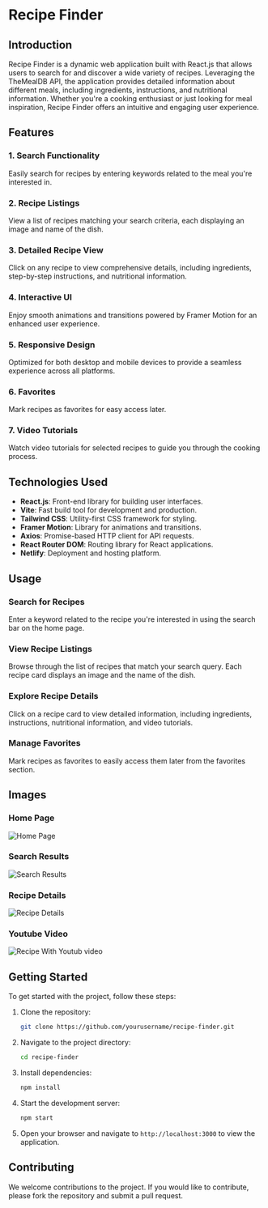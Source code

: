 # Recipe Finder

## Introduction
Recipe Finder is a dynamic web application built with React.js that allows users to search for and discover a wide variety of recipes. Leveraging the TheMealDB API, the application provides detailed information about different meals, including ingredients, instructions, and nutritional information. Whether you're a cooking enthusiast or just looking for meal inspiration, Recipe Finder offers an intuitive and engaging user experience.

## Features

### 1. Search Functionality
Easily search for recipes by entering keywords related to the meal you're interested in.

### 2. Recipe Listings
View a list of recipes matching your search criteria, each displaying an image and name of the dish.

### 3. Detailed Recipe View
Click on any recipe to view comprehensive details, including ingredients, step-by-step instructions, and nutritional information.

### 4. Interactive UI
Enjoy smooth animations and transitions powered by Framer Motion for an enhanced user experience.

### 5. Responsive Design
Optimized for both desktop and mobile devices to provide a seamless experience across all platforms.

### 6. Favorites
Mark recipes as favorites for easy access later.

### 7. Video Tutorials
Watch video tutorials for selected recipes to guide you through the cooking process.

## Technologies Used

- **React.js**: Front-end library for building user interfaces.
- **Vite**: Fast build tool for development and production.
- **Tailwind CSS**: Utility-first CSS framework for styling.
- **Framer Motion**: Library for animations and transitions.
- **Axios**: Promise-based HTTP client for API requests.
- **React Router DOM**: Routing library for React applications.
- **Netlify**: Deployment and hosting platform.

## Usage

### Search for Recipes
Enter a keyword related to the recipe you're interested in using the search bar on the home page.

### View Recipe Listings
Browse through the list of recipes that match your search query. Each recipe card displays an image and the name of the dish.

### Explore Recipe Details
Click on a recipe card to view detailed information, including ingredients, instructions, nutritional information, and video tutorials.

### Manage Favorites
Mark recipes as favorites to easily access them later from the favorites section.

## Images

### Home Page
![Home Page](../recipe-finder/public/Home-Page.jpg)

### Search Results
![Search Results](../recipe-finder/public/Search-Results.jpg)

### Recipe Details
![Recipe Details](../recipe-finder/public/Recipe-With-Step-By-Step-Guidence.jpg)

### Youtube Video
![Recipe With Youtub video](../recipe-finder//public/Recipe-With-Yt-and-Nutrients.jpg)

## Getting Started

To get started with the project, follow these steps:

1. Clone the repository:
    ```bash
    git clone https://github.com/yourusername/recipe-finder.git
    ```

2. Navigate to the project directory:
    ```bash
    cd recipe-finder
    ```

3. Install dependencies:
    ```bash
    npm install
    ```

4. Start the development server:
    ```bash
    npm start
    ```

5. Open your browser and navigate to `http://localhost:3000` to view the application.

## Contributing

We welcome contributions to the project. If you would like to contribute, please fork the repository and submit a pull request.
